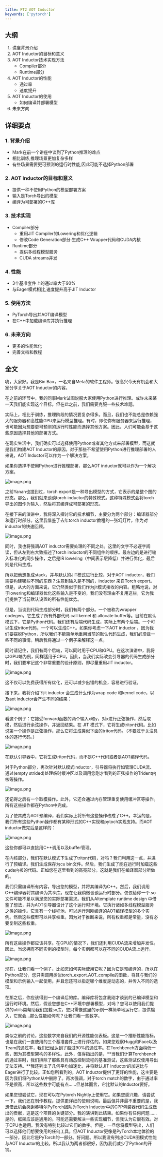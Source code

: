 ```yaml
---
title: PT2 AOT Inductor
keywords: ['pytorch']
---
```



## 大纲

1. 讲座背景介绍  
2. AOT Inductor的目标和意义
3. AOT Inductor技术实现方法
    - Compiler部分
    - Runtime部分  
4. AOT Inductor的性能
    - 通过率
    - 速度提升
5. AOT Inductor的使用
   - 如何编译并部署模型
6. 未来方向

## 详细要点  

### 1. 背景介绍

- Mark在前一个讲座中谈到了Python推理的难点  
- 相比训练,推理场景更加复杂多样
- 有些场景需要更可预测的运行时性能,因此可能不选择Python部署  

### 2. AOT Inductor的目标和意义

- 提供一种不使用Python的模型部署方案
- 输入是Torch导出的模型
- 编译为可部署的C++库  

### 3. 技术实现  

- Compiler部分
  - 重用JIT Compiler的Lowering和优化逻辑
  - 修改Code Generation部分:生成C++ Wrapper代码和CUDA内核
- Runtime部分  
  - 提供多线程模型服务
  - CUDA streams并发  

### 4. 性能  

- 3个基准套件上的通过率大于90%
- 与Eager模式相比,速度提升高于JIT Inductor  

### 5. 使用方法

- PyTorch导出并AOT编译模型  
- 在C++中加载编译库并执行推理  

### 6. 未来方向

- 更多的性能优化  
- 完善文档和教程

## 全文

嗨，大家好。我是Bin Bao，一名来自Meta的软件工程师。很高兴今天有机会和大家分享关于AOT Inductor的内容。

在之前的环节中，我的同事Mark试图说服大家使用Python进行推理。或许未来某一天我们能实现这个目标，但在此之前，我们需要克服一些技术难题。

实际上，相比于训练，推理阶段的情况要复杂得多。而且，我们也不能总是依赖强大的服务器和高性能GPU来运行模型推理。有时，即使你有服务器来运行推理，也可能因为想要更可预测的运行时性能而选择其他方案。因此，人们可能会基于这些原因选择其他的部署方式。

在现实生活中，我们确实可以选择使用Python或者其他方式来部署模型，而这就是我们构建AOT Inductor的原因。对于那些不希望使用Python进行推理部署的人来说，AOT Inductor可以作为一个解决方案。

如果你选择不使用Python进行推理部署，那么AOT inductor就可以作为一个解决方案。

![image.png](images/AotInductor+e88343b4-c3e8-48ec-8bc3-8d0598926d0f/image.png)

之前Yanan也提到过，torch export是一种导出模型的方式，它表示的是整个图的形态。那么，我们就来谈谈torch inductor的特殊模式。这种特殊模式会将torch导出的图作为输入，然后将其编译成可部署的形态。

在接下来的演讲中，我将深入探讨它的技术细节，主要分为两个部分：编译器部分和运行时部分。这里我借鉴了去年torch inductor教程的一张幻灯片，作为对inductor的快速回顾。

![image.png](images/AotInductor+e88343b4-c3e8-48ec-8bc3-8d0598926d0f/image_1.png)

同时，我也将强调AOT inductor需要处理的不同之处。这里的文字不必逐字阅读，但从左到右大致描述了torch inductor的不同组件的顺序。最左边的是进行输入标准化的同步操作，之后是IR lowering（中间表示层降低）并进行优化，最后则是代码生成。

所以把他想象成stack，并与默认的JIT模式进行比较，对于AOT inductor，我们需要构建哪些不同的东西？注意到输入是不同的，inductor 来自Torch export。但是，从大的方面来说，它仍然类似于我们作为jit模式接收的内容。粗略地说，对于lowering和编译器优化这些输入是不变的，我们没有理由不复用这些，它为我们提供了当前默认设置的所有性能优势。

但是，当谈到代码生成部分时，我们有两个部分。一个被称为wrapper codegen。它生成了所有外部代码 call kernel 和 allocate buffer等。目前在默认模式下，它是Python代码。我们还有后端代码生成，实际上有两个后端。一个可以生成triton代码，一个可以生成C++。如果你考虑一下AOT inductor 。因为我们要摆脱Python，所以我们不能简单地重用当前的默认代码生成，我们必须做一些不同的事情。稍后我将通过一个例子来解释这一点。

同时请记住，我们有两个后端，可以同时用于CPU和GPU。在这次演讲中，我将以GPU端为例，同样适用于CPU。因此，当我们实际改变引导器的代码生成部分时，我们要牢记这个非常重要的设计原则，即尽量重用JIT inductor。

![image.png](images/AotInductor+e88343b4-c3e8-48ec-8bc3-8d0598926d0f/image_2.png)

这不仅可以免费获得所有优化，还可以减少出错的机会，容易进行验证。

接下来，我将介绍下jit inductor 会生成什么作为wrap code 和kernel code，以及aot inductor会产生不同的结果：

![image.png](images/AotInductor+e88343b4-c3e8-48ec-8bc3-8d0598926d0f/image_3.png)

看这个例子：它接受forward函数的两个输入x和y，对x进行正弦操作，然后取模，然后进行余弦操作，并返回结果。在 JIT 模式下，它将生成triton代码。比如说第一个操作是正弦操作，那么它将生成类似下面的triton代码。（不要过于关注具体的逐行代码。）

![image.png](images/AotInductor+e88343b4-c3e8-48ec-8bc3-8d0598926d0f/image_4.png)

在默认引导器中，它将生成triton代码，而不是C++代码或者是AOT编译代码。

对于Python部分，再次针对默认模式inductor，引导器将执行如管理CUDA流、通过(empty strided)处理临时缓冲区以及调用您刚才看到的正弦操作的Trident内核等操作。

![image.png](images/AotInductor+e88343b4-c3e8-48ec-8bc3-8d0598926d0f/image_5.png)

还记得之后有一个取模操作。此外，它还会通过内存管理重复使用缓冲区等操作。所有这些操作都在Python中完成。

为了使其成为AOT预编译，我们实际上将所有这些操作改成了C++。幸运的是，我们所有这些Python操作都有某种形式的C++实现和pytoch实现支持。而AOT inductor做完后是这样的：

![image.png](images/AotInductor+e88343b4-c3e8-48ec-8bc3-8d0598926d0f/image_6.png)

这些你都可以直接用C++调用以及buffer管理。

在内核部分，我们在默认模式下生成了triton代码，对吗？我们利用这一点，并进行了预编译。我们生成保存为cu bin文件。然后，我们生成了能在运行时加载这些cuda内核的代码。正如您在这里看到的高亮部分。这就是我们在编译器部分所做的。

我们只需编译所有内容，导出您的模型，并将其编译为C++。然后，我们调用C++编译器将其编译为共享库。现在让我稍微谈谈运行时部分。仅仅给你一个.so文件可能不足以满足您的实际部署需求。我们从AItemplate runtime design 中借鉴了想法，并为AOT引导器设计了这个运行时环境。它执行诸如多线程模型服务之类的操作。它具有一个线程池，可以运行刚刚编译的AOT编译模型的多个实例。然后这些模型可以共享权重。因为对于推断来说，所有权重都是常量，没有必要复制这些权重。

![image.png](images/AotInductor+e88343b4-c3e8-48ec-8bc3-8d0598926d0f/image_7.png)

所有这些操作都应该共享。在GPU的情况下，我们还利用CUDA流来增加并发性。因此，当您拥有不同实例的模型时，每个实例都可以在不同的CUDA流上运行。

![image.png](images/AotInductor+e88343b4-c3e8-48ec-8bc3-8d0598926d0f/image_8.png)

现在，让我们看一个例子，比如您如何实际使用它呢？因为它是预编译的，所以在Python部分，您只需调用类似torch_export.AOT_compile的函数，将其与我们的模型和示例输入一起使用，并且您还可以指定哪个维度是动态的，并传入不同的选项。

在那之后，你应该得到一个编译后的库。编译库将包含我刚才谈到的已编译模型和运行时环境。然后，假设您想在C++环境中部署模型，对吗？您可以使用我们提供的utiils类帮助我们加载so库，您只需像这里的示例一样简单地运行它，提供输入，它就会…那么性能如何呢？让我们看一些数字。

![image.png](images/AotInductor+e88343b4-c3e8-48ec-8bc3-8d0598926d0f/image_9.png)

类似之前的讨论，这些数字来自我们的开源性能仪表板。这是一个推断性能指标，也是在我们一直使用的三个基准套件上进行评估的。如果您观察Hugg和Face以及Team的通过率，我们已经达到了超过90%的通过率。在Torchbench方面稍低一些，因为其模型架构的多样性。此外，值得指出的是，**当我们计算Torchbench的通过率时，我们排除了那些具有动态控制流程的基准测试，这些测试仅使用导出无法支持。**我还列出了几何平均加速比，并将默认JIT Inductor的加速比与Eager进行了比较。正如您所看到的，AOT Inductor提供了更好的性能，这主要是因为我们将Python从中删除了。再次强调，对于torch match的数字，由于通过率不是很高，所以这些数字可能有点……但总体而言，它比默认的Inductor要好。

如果您想尝试它，现在可以在Pytorch Nightly上使用它。如果您感兴趣，请尝试一下。我们还在制作教程，提供更详细的使用说明。最后但并非最不重要的是，我想借此机会感谢英特尔PyTorch团队为Torch Inductor中的CPP包装器代码生成做出的贡献，这是这个项目的关键部分。我的演讲到此结束。如果你有任何问题……是的，框架应该是通用的。可能还需要解决一些实现细节，但我认为它很有效。对于CPU也适用。我没有特别比较过它们的数字。但是，一旦您将模型导出，人们可以选择他们想要使用的任何工具。但AOT Inductor更像是PyTorch本地体验的一部分，因此它是PyTorch的一部分。好问题。所以我没有列出CUDA图模式性能与AOT Inductor的比较。所以我认为两者都很好，因为我们减少了Python的开销。
